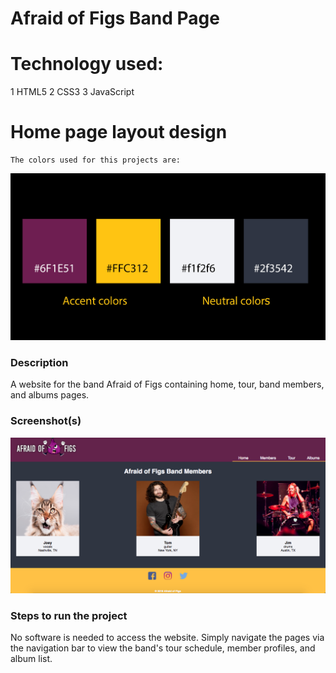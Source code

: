 # Afraid of Figs Band Page

# Technology used:
1 HTML5
2 CSS3
3 JavaScript

# Home page layout design
````
The colors used for this projects are:
````
<img src="https://github.com/nss-evening-cohort-8/bandz-afraid-of-figs/blob/master/img/colors.jpg">


### Description
A website for the band Afraid of Figs containing home, tour, band members, and albums pages.

### Screenshot(s)

<img src="https://github.com/nss-evening-cohort-8/bandz-afraid-of-figs/blob/master/img/Screen-Shot-members-page.png">
    

### Steps to run the project
No software is needed to access the website. Simply navigate the pages via the navigation bar to view the band's tour schedule, member profiles, and album list.

